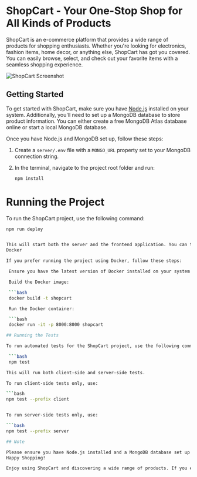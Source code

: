 # ShopCart - Your One-Stop Shop for All Kinds of Products

ShopCart is an e-commerce platform that provides a wide range of products for shopping enthusiasts. Whether you're looking for electronics, fashion items, home decor, or anything else, ShopCart has got you covered. You can easily browse, select, and check out your favorite items with a seamless shopping experience.

![ShopCart Screenshot](/path/to/screenshot.png)

## Getting Started

To get started with ShopCart, make sure you have [Node.js](https://nodejs.org/) installed on your system. Additionally, you'll need to set up a MongoDB database to store product information. You can either create a free MongoDB Atlas database online or start a local MongoDB database.

Once you have Node.js and MongoDB set up, follow these steps:

1. Create a `server/.env` file with a `MONGO_URL` property set to your MongoDB connection string.

2. In the terminal, navigate to the project root folder and run:

   ```bash
   npm install

# Running the Project

To run the ShopCart project, use the following command:

   ```bash
   npm run deploy


This will start both the server and the frontend application. You can then access the ShopCart platform by browsing to `localhost:8000`.
Docker

If you prefer running the project using Docker, follow these steps:

    Ensure you have the latest version of Docker installed on your system.

    Build the Docker image:

    ```bash
    docker build -t shopcart

    Run the Docker container:

    ```bash
    docker run -it -p 8000:8000 shopcart

## Running the Tests

To run automated tests for the ShopCart project, use the following command:
  
    ```bash
    npm test

This will run both client-side and server-side tests.

To run client-side tests only, use:

```bash
npm test --prefix client


To run server-side tests only, use:

```bash
npm test --prefix server

## Note

Please ensure you have Node.js installed and a MongoDB database set up before running the project. For more details, refer to the "Getting Started" section above.
Happy Shopping!

Enjoy using ShopCart and discovering a wide range of products. If you encounter any issues or have suggestions for improvements, we'd love to hear from you!